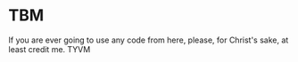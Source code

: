# TBM
If you are ever going to use any code from here, please, for Christ's sake, at least credit me.
TYVM
